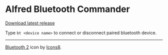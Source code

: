 # Alfred Bluetooth Commander

[Download latest release](https://github.com/ivofrolov/alfred-workflows/releases/latest/download/Bluetooth-Commander.alfredworkflow)

Type `bt <device name>` to connect or disconnect paired bluetooth device.

---

[Bluetooth 2](https://icons8.com/icon/jyHxO4uf8VTa/bluetooth-2) icon by [Icons8](https://icons8.com/).
